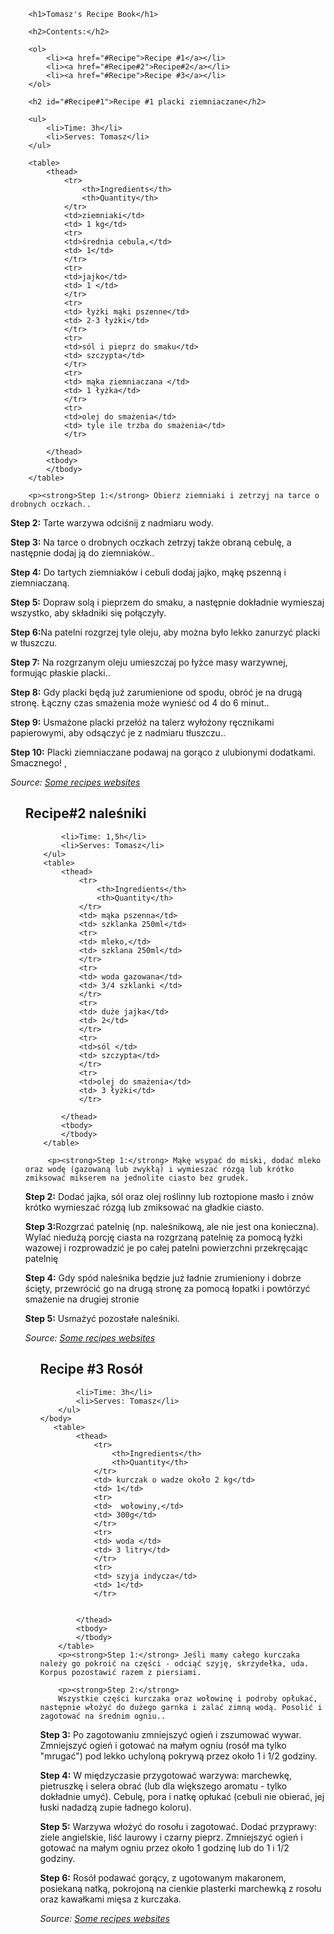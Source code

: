 <!DOCTYPE html>
<html>
    <head>
        <title>Spin-off z "Projekt: Książka kucharska"</title>
        <meta charset="utf-8">
        <style>
        </style>
    </head>
    <body>
       
        <h1>Tomasz's Recipe Book</h1>
        
        <h2>Contents:</h2>
        
        <ol>
            <li><a href="#Recipe">Recipe #1</a></li>
            <li><a href="#Recipe#2">Recipe#2</a></li>
            <li><a href="#Recipe">Recipe #3</a></li>
        </ol>
        
        <h2 id="#Recipe#1">Recipe #1 placki ziemniaczane</h2>
        
        <ul>
            <li>Time: 3h</li>
            <li>Serves: Tomasz</li>
        </ul>
        
        <table>
            <thead>
                <tr>
                    <th>Ingredients</th>
                    <th>Quantity</th>
                </tr>
                <td>ziemniaki</td>
                <td> 1 kg</td>
                <tr>
                <td>średnia cebula,</td>
                <td> 1</td>
                </tr>
                <tr>
                <td>jajko</td>
                <td> 1 </td>
                </tr>
                <tr>
                <td> łyżki mąki pszenne</td>
                <td> 2-3 łyżki</td>
                </tr>
                <tr>
                <td>sól i pieprz do smaku</td>
                <td> szczypta</td>
                </tr>
                <tr>
                <td> mąka ziemniaczana </td>
                <td> 1 łyżka</td>
                </tr>
                <tr>
                <td>olej do smażenia</td>
                <td> tyle ile trzba do smażenia</td>
                </tr>
                
            </thead>
            <tbody>
            </tbody>
        </table>
        
        <p><strong>Step 1:</strong> Obierz ziemniaki i zetrzyj na tarce o drobnych oczkach..
        
</p>
        <p><strong>Step 2:</strong> Tarte warzywa odciśnij z nadmiaru wody.
        
</p>
<p><strong>Step 3:</strong> Na tarce o drobnych oczkach zetrzyj także obraną cebulę, a następnie dodaj ją do ziemniaków..
        
</p>
<p><strong>Step 4:</strong> Do tartych ziemniaków i cebuli dodaj jajko, mąkę pszenną i ziemniaczaną.
        
</p>
<p><strong>Step 5:</strong> Dopraw solą i pieprzem do smaku, a następnie dokładnie wymieszaj wszystko, aby składniki się połączyły.
        
</p>
<p><strong>Step 6:</strong>Na patelni rozgrzej tyle oleju, aby można było lekko zanurzyć placki w tłuszczu.
        
</p>
<p><strong>Step 7:</strong> Na rozgrzanym oleju umieszczaj po łyżce masy warzywnej, formując płaskie placki..
        
</p>
<p><strong>Step 8:</strong> Gdy placki będą już zarumienione od spodu, obróć je na drugą stronę. Łączny czas smażenia może wynieść od 4 do 6 minut..
        
</p>
<p><strong>Step 9:</strong> Usmażone placki przełóż na talerz wyłożony ręcznikami papierowymi, aby odsączyć je z nadmiaru tłuszczu..
        
</p>
<p><strong>Step 10:</strong> Placki ziemniaczane podawaj na gorąco z ulubionymi dodatkami. Smacznego!
,
        
</p>
    <p><em>Source: <a href="https://www.sklep.bacowkatowary.pl/pl/blog/Jak-przyrzadzic-pyszne-placki-ziemniaczane-Z-tym-przepisem-beda-smakowaly-jak-u-babci/55?srsltid=AfmBOorF7aO-uBUKnKpJa4s3oZQF4Cd3RgG9tFVNhPR9Cpcw2P6mFDPX">Some recipes websites</a></em></p>
    <ul>
    <h2 id="#Recipe#2">Recipe#2 naleśniki</h2>
    
            <li>Time: 1,5h</li>
            <li>Serves: Tomasz</li>
        </ul>
        <table>
            <thead>
                <tr>
                    <th>Ingredients</th>
                    <th>Quantity</th>
                </tr>
                <td> mąka pszenna</td>
                <td> szklanka 250ml</td>
                <tr>
                <td> mleko,</td>
                <td> szklana 250ml</td>
                </tr>
                <tr>
                <td> woda gazowana</td>
                <td> 3/4 szklanki </td>
                </tr>
                <tr>
                <td> duże jajka</td>
                <td> 2</td>
                </tr>
                <tr>
                <td>sól </td>
                <td> szczypta</td>
                </tr>
                <tr>
                <td>olej do smażenia</td>
                <td> 3 łyżki</td>
                </tr>
                
            </thead>
            <tbody>
            </tbody>
        </table>
        
         <p><strong>Step 1:</strong> Mąkę wsypać do miski, dodać mleko oraz wodę (gazowaną lub zwykłą) i wymieszać rózgą lub krótko zmiksować mikserem na jednolite ciasto bez grudek.
        
</p>
<p><strong>Step 2:</strong> Dodać jajka, sól oraz olej roślinny lub roztopione masło i znów krótko wymieszać rózgą lub zmiksować na gładkie ciasto.
        
</p>
<p><strong>Step 3:</strong>Rozgrzać patelnię (np. naleśnikową, ale nie jest ona konieczna). Wylać niedużą porcję ciasta na rozgrzaną patelnię za pomocą łyżki wazowej i rozprowadzić je po całej patelni powierzchni przekręcając patelnię
        
</p>
<p><strong>Step 4:</strong> Gdy spód naleśnika będzie już ładnie zrumieniony i dobrze ścięty, przewrócić go na drugą stronę za pomocą łopatki i powtórzyć smażenie na drugiej stronie
        
</p>
<p><strong>Step 5:</strong> Usmażyć pozostałe naleśniki.
        <p><em>Source: <a href="https://www.kwestiasmaku.com/kuchnia_polska/nalesniki/nalesniki.html">Some recipes websites</a></em></p>
</p>
<ul>
    <h2 id="#Recipe">Recipe #3 Rosół</h2>
    
            <li>Time: 3h</li>
            <li>Serves: Tomasz</li>
        </ul>
    </body>
       <table>
            <thead>
                <tr>
                    <th>Ingredients</th>
                    <th>Quantity</th>
                </tr>
                <td> kurczak o wadze około 2 kg</td>
                <td> 1</td>
                <tr>
                <td>  wołowiny,</td>
                <td> 300g</td>
                </tr>
                <tr>
                <td> woda </td>
                <td> 3 litry</td>
                </tr>
                <tr>
                <td> szyja indycza</td>
                <td> 1</td>
                </tr>

                
            </thead>
            <tbody>
            </tbody>
        </table>
        <p><strong>Step 1:</strong> Jeśli mamy całego kurczaka należy go pokroić na części - odciąć szyję, skrzydełka, uda. Korpus pozostawić razem z piersiami.
        
        <p><strong>Step 2:</strong>
        Wszystkie części kurczaka oraz wołowinę i podroby opłukać, następnie włożyć do dużego garnka i zalać zimną wodą. Posolić i zagotować na średnim ogniu..
        
</p>
<p><strong>Step 3:</strong> Po zagotowaniu zmniejszyć ogień i zszumować wywar. Zmniejszyć ogień i gotować na małym ogniu (rosół ma tylko "mrugać") pod lekko uchyloną pokrywą przez około 1 i 1/2 godziny.
        
</p>
<p><strong>Step 4:</strong> W międzyczasie przygotować warzywa: marchewkę, pietruszkę i selera obrać (lub dla większego aromatu - tylko dokładnie umyć). Cebulę, pora i natkę opłukać (cebuli nie obierać, jej łuski nadadzą zupie ładnego koloru).
        
</p>
<p><strong>Step 5:</strong> Warzywa włożyć do rosołu i zagotować. Dodać przyprawy: ziele angielskie, liść laurowy i czarny pieprz. Zmniejszyć ogień i gotować na małym ogniu przez około 1 godzinę lub do 1 i 1/2 godziny.
        
</p>
<p><strong>Step 6:</strong> Rosół podawać gorący, z ugotowanym makaronem, posiekaną natką, pokrojoną na cienkie plasterki marchewką z rosołu oraz kawałkami mięsa z kurczaka.
        
</p>
        <p><em>Source: <a href="https://www.kwestiasmaku.com/kuchnia_polska/rosol/przepis.html#google_vignette">Some recipes websites</a></em></p>
</p>
</html>

